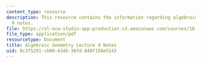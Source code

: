 ```yaml
---
content_type: resource
description: This resource contains the information regarding algebraic geometry lecture
  9 notes.
file: https://ol-ocw-studio-app-production.s3.amazonaws.com/courses/18-725-algebraic-geometry-fall-2015/0c3f5291cb00434b36fd840f150e5143_MIT18_725F15_lec09.pdf
file_type: application/pdf
resourcetype: Document
title: Algebraic Geometry Lecture 9 Notes
uid: 0c3f5291-cb00-434b-36fd-840f150e5143
---
```

